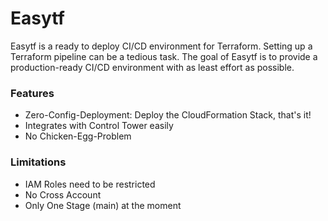 # Easytf

Easytf is a ready to deploy CI/CD environment for Terraform. Setting up a Terraform pipeline can be a tedious task. The goal of Easytf is to provide a production-ready CI/CD environment with as least effort as possible.

### Features

- Zero-Config-Deployment: Deploy the CloudFormation Stack, that's it!
- Integrates with Control Tower easily
- No Chicken-Egg-Problem

### Limitations

- IAM Roles need to be restricted 
- No Cross Account
- Only One Stage (main) at the moment